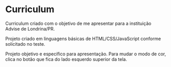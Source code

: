 # Curriculum

Curriculum criado com o objetivo de me apresentar para a instituição Advise de Londrina/PR.

Projeto criado em linguagens básicas de HTML/CSS/JavaScript conforme solicitado no teste.

Projeto objetivo e específico para apresentação. 
Para mudar o modo de cor, clica no botão que fica do lado esquerdo superior da tela.
